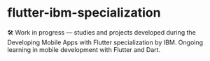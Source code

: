 # flutter-ibm-specialization
🛠️ Work in progress — studies and projects developed during the Developing Mobile Apps with Flutter specialization by IBM. Ongoing learning in mobile development with Flutter and Dart.
